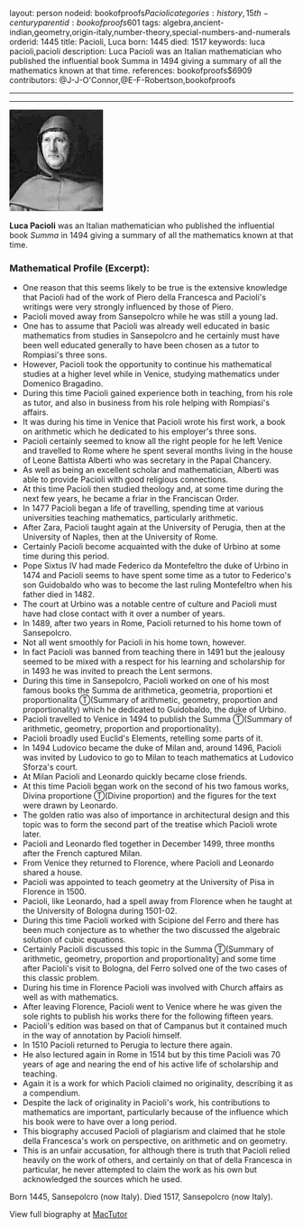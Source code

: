 layout: person
nodeid: bookofproofs$Pacioli
categories: history,15th-century
parentid: bookofproofs$601
tags: algebra,ancient-indian,geometry,origin-italy,number-theory,special-numbers-and-numerals
orderid: 1445
title: Pacioli, Luca
born: 1445
died: 1517
keywords: luca pacioli,pacioli
description: Luca Pacioli was an Italian mathematician who published the influential book Summa in 1494 giving a summary of all the mathematics known at that time.
references: bookofproofs$6909
contributors: @J-J-O'Connor,@E-F-Robertson,bookofproofs

---



---

![Pacioli.jpg](https://github.com/bookofproofs/bookofproofs.github.io/blob/main/_sources/_assets/images/portraits/Pacioli.jpg?raw=true)

**Luca Pacioli** was an Italian mathematician who published the influential book _Summa_ in 1494 giving a summary of all the mathematics known at that time.

### Mathematical Profile (Excerpt):
* One reason that this seems likely to be true is the extensive knowledge that Pacioli had of the work of Piero della Francesca and Pacioli's writings were very strongly influenced by those of Piero.
* Pacioli moved away from Sansepolcro while he was still a young lad.
* One has to assume that Pacioli was already well educated in basic mathematics from studies in Sansepolcro and he certainly must have been well educated generally to have been chosen as a tutor to Rompiasi's three sons.
* However, Pacioli took the opportunity to continue his mathematical studies at a higher level while in Venice, studying mathematics under Domenico Bragadino.
* During this time Pacioli gained experience both in teaching, from his role as tutor, and also in business from his role helping with Rompiasi's affairs.
* It was during his time in Venice that Pacioli wrote his first work, a book on arithmetic which he dedicated to his employer's three sons.
* Pacioli certainly seemed to know all the right people for he left Venice and travelled to Rome where he spent several months living in the house of Leone Battista Alberti who was secretary in the Papal Chancery.
* As well as being an excellent scholar and mathematician, Alberti was able to provide Pacioli with good religious connections.
* At this time Pacioli then studied theology and, at some time during the next few years, he became a friar in the Franciscan Order.
* In 1477 Pacioli began a life of travelling, spending time at various universities teaching mathematics, particularly arithmetic.
* After Zara, Pacioli taught again at the University of Perugia, then at the University of Naples, then at the University of Rome.
* Certainly Pacioli become acquainted with the duke of Urbino at some time during this period.
* Pope Sixtus IV had made Federico da Montefeltro the duke of Urbino in 1474 and Pacioli seems to have spent some time as a tutor to Federico's son Guidobaldo who was to become the last ruling Montefeltro when his father died in 1482.
* The court at Urbino was a notable centre of culture and Pacioli must have had close contact with it over a number of years.
* In 1489, after two years in Rome, Pacioli returned to his home town of Sansepolcro.
* Not all went smoothly for Pacioli in his home town, however.
* In fact Pacioli was banned from teaching there in 1491 but the jealousy seemed to be mixed with a respect for his learning and scholarship for in 1493 he was invited to preach the Lent sermons.
* During this time in Sansepolcro, Pacioli worked on one of his most famous books the Summa de arithmetica, geometria, proportioni et proportionalita Ⓣ(Summary of arithmetic, geometry, proportion and proportionality) which he dedicated to Guidobaldo, the duke of Urbino.
* Pacioli travelled to Venice in 1494 to publish the Summa Ⓣ(Summary of arithmetic, geometry, proportion and proportionality).
* Pacioli broadly used Euclid's Elements, retelling some parts of it.
* In 1494 Ludovico became the duke of Milan and, around 1496, Pacioli was invited by Ludovico to go to Milan to teach mathematics at Ludovico Sforza's court.
* At Milan Pacioli and Leonardo quickly became close friends.
* At this time Pacioli began work on the second of his two famous works, Divina proportione Ⓣ(Divine proportion) and the figures for the text were drawn by Leonardo.
* The golden ratio was also of importance in architectural design and this topic was to form the second part of the treatise which Pacioli wrote later.
* Pacioli and Leonardo fled together in December 1499, three months after the French captured Milan.
* From Venice they returned to Florence, where Pacioli and Leonardo shared a house.
* Pacioli was appointed to teach geometry at the University of Pisa in Florence in 1500.
* Pacioli, like Leonardo, had a spell away from Florence when he taught at the University of Bologna during 1501-02.
* During this time Pacioli worked with Scipione del Ferro and there has been much conjecture as to whether the two discussed the algebraic solution of cubic equations.
* Certainly Pacioli discussed this topic in the Summa Ⓣ(Summary of arithmetic, geometry, proportion and proportionality) and some time after Pacioli's visit to Bologna, del Ferro solved one of the two cases of this classic problem.
* During his time in Florence Pacioli was involved with Church affairs as well as with mathematics.
* After leaving Florence, Pacioli went to Venice where he was given the sole rights to publish his works there for the following fifteen years.
* Pacioli's edition was based on that of Campanus but it contained much in the way of annotation by Pacioli himself.
* In 1510 Pacioli returned to Perugia to lecture there again.
* He also lectured again in Rome in 1514 but by this time Pacioli was 70 years of age and nearing the end of his active life of scholarship and teaching.
* Again it is a work for which Pacioli claimed no originality, describing it as a compendium.
* Despite the lack of originality in Pacioli's work, his contributions to mathematics are important, particularly because of the influence which his book were to have over a long period.
* This biography accused Pacioli of plagiarism and claimed that he stole della Francesca's work on perspective, on arithmetic and on geometry.
* This is an unfair accusation, for although there is truth that Pacioli relied heavily on the work of others, and certainly on that of della Francesca in particular, he never attempted to claim the work as his own but acknowledged the sources which he used.

Born 1445, Sansepolcro (now Italy). Died 1517, Sansepolcro (now Italy).

View full biography at [MacTutor](https://mathshistory.st-andrews.ac.uk/Biographies/Pacioli/)

